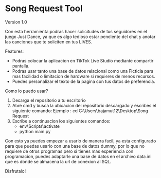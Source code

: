 # Song Request Tool

Version 1.0

Con esta herramienta podras hacer solicitudes de tus seguidores en el juego Just Dance, ya que es algo tedioso estar pendiente del chat y anotar las canciones que te soliciten en tus LIVES.

Features:
 - Podras colocar la aplicacion en TikTok Live Studio mediante compartir pantalla.
 - Podras usar tanto una base de datos relacional como una Ficticia para mas facilidad o limitacion de hardware si requieres de menos recursos.
 - Puedes personalizar el texto de la pagina con tus datos de preferencia.

Como lo puedo usar?

1) Decarga el repositorio a tu escritorio
2) Abre cmd y busca la ubicacion del repositorio descargado y escribes el siguiente comando:
    Ejemplo : cd C:\Users\bajamut12\Desktop\Song Request
4) Escribe a continuacion los siguientes comandos:
    - env\Scripts\activate
    - python main.py

Con esto ya puedes empezar a usarlo de manera facil, ya esta configurado para que puedas usarlo con una base de datos dummy, por lo que no requiere de otros programas pero si tienes mas experiencia
con programacion, puedes adaptarle una base de datos en el archivo data.ini que es donde se almacena la url de conexion al SQL.

Disfrutalo!
